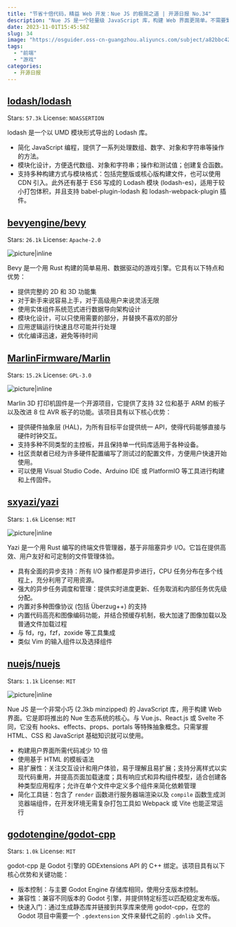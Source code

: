 ```yaml
---
title: "节省十倍代码，精益 Web 开发：Nue JS 的极简之道 | 开源日报 No.34"
description: "Nue JS 是一个轻量级 JavaScript 库，构建 Web 界面更简单。不需要繁琐的概念，只要懂 HTML、CSS 和 JavaScript 即可。它减少了开发工作量，支持响应式设计，提高页面加载速度。最重要的是，不需复杂的打包工具，简化了开发流程。如果您想轻松构建 Web界面，Nue JS 是一个值得考虑的选择。"
date: 2023-11-01T15:45:58Z
slug: 34
image: "https://osguider.oss-cn-guangzhou.aliyuncs.com/subject/a82bbc42d582551154aad3858f42cc4b.png"
tags:
  - "前端"
  - "游戏"
categories:
  - 开源日报
---
```


## [lodash/lodash](https://github.com/lodash/lodash)

Stars: `57.3k`  License: `NOASSERTION`

lodash 是一个以 UMD 模块形式导出的 Lodash 库。

- 简化 JavaScript 编程，提供了一系列处理数组、数字、对象和字符串等操作的方法。
- 模块化设计，方便迭代数组、对象和字符串；操作和测试值；创建复合函数。
- 支持多种构建方式与模块格式：包括完整版或核心版构建文件，也可以使用 CDN 引入。此外还有基于 ES6 写成的 Lodash 模块 (lodash-es)，适用于较小打包体积，并且支持 babel-plugin-lodash 和 lodash-webpack-plugin 插件。

## [bevyengine/bevy](https://github.com/bevyengine/bevy)

Stars: `26.1k`  License: `Apache-2.0`

![picture|inline](https://picgo-daily.oss-cn-guangzhou.aliyuncs.com/picgo-daily/2023/2f809721d74b004cdcfaeb8a8a03f814.png)

Bevy 是一个用 Rust 构建的简单易用、数据驱动的游戏引擎。它具有以下特点和优势：

- 提供完整的 2D 和 3D 功能集
- 对于新手来说容易上手，对于高级用户来说灵活无限
- 使用实体组件系统范式进行数据导向架构设计
- 模块化设计，可以只使用需要的部分，并替换不喜欢的部分
- 应用逻辑运行快速且尽可能并行处理
- 优化编译迅速，避免等待时间

## [MarlinFirmware/Marlin](https://github.com/MarlinFirmware/Marlin)

Stars: `15.2k`  License: `GPL-3.0`

![picture|inline](https://picgo-daily.oss-cn-guangzhou.aliyuncs.com/picgo-daily/2023/42ba03fac75defa487f644a561c13913.png)

Marlin 3D 打印机固件是一个开源项目，它提供了支持 32 位和基于 ARM 的板子以及改进 8 位 AVR 板子的功能。该项目具有以下核心优势：

- 提供硬件抽象层 (HAL)，为所有目标平台提供统一 API，使得代码能够直接与硬件时钟交互。
- 支持多种不同类型的主控板，并且保持单一代码库适用于各种设备。
- 社区贡献者已经为许多硬件配置编写了测试过的配置文件，方便用户快速开始使用。
- 可以使用 Visual Studio Code、Arduino IDE 或 PlatformIO 等工具进行构建和上传固件。

## [sxyazi/yazi](https://github.com/sxyazi/yazi)

Stars: `1.6k`  License: `MIT`

![picture|inline](https://picgo-daily.oss-cn-guangzhou.aliyuncs.com/picgo-daily/2023/1a3d97d6c0c031cfb8b14d696cb2bd8f.png)

Yazi 是一个用 Rust 编写的终端文件管理器，基于非阻塞异步 I/O。它旨在提供高效、用户友好和可定制的文件管理体验。

- 具有全面的异步支持：所有 I/O 操作都是异步进行，CPU 任务分布在多个线程上，充分利用了可用资源。
- 强大的异步任务调度和管理：提供实时进度更新、任务取消和内部任务优先级分配。
- 内置对多种图像协议 (包括 Überzug++) 的支持
- 内置代码高亮和图像编码功能，并结合预缓存机制，极大加速了图像加载以及普通文件加载过程
- 与 fd，rg，fzf，zoxide 等工具集成
- 类似 Vim 的输入组件以及选择组件

## [nuejs/nuejs](https://github.com/nuejs/nuejs)

Stars: `1.1k`  License: `MIT`

![picture|inline](https://picgo-daily.oss-cn-guangzhou.aliyuncs.com/picgo-daily/2023/17b22e697fc92a428f409a6854ad9915.png)

Nue JS 是一个非常小巧 (2.3kb minzipped) 的 JavaScript 库，用于构建 Web 界面。它是即将推出的 Nue 生态系统的核心。与 Vue.js、React.js 或 Svelte 不同，它没有 hooks、effects、props、portals 等特殊抽象概念。只需掌握 HTML、CSS 和 JavaScript 基础知识就可以使用。

- 构建用户界面所需代码减少 10 倍
- 使用基于 HTML 的模板语法
- 易扩展性：关注交互设计和用户体验，易于理解且易扩展；支持分离样式以实现代码重用，并提高页面加载速度；具有响应式和异构组件模型，适合创建各种类型应用程序；允许在单个文件中定义多个组件来简化依赖管理
- 简化工具链：包含了 `render` 函数进行服务器端渲染以及 `compile` 函数生成浏览器端组件，在开发环境无需复杂打包工具如 Webpack 或 Vite 也能正常运行

## [godotengine/godot-cpp](https://github.com/godotengine/godot-cpp)

Stars: `1.0k`  License: `MIT`

godot-cpp 是 Godot 引擎的 GDExtensions API 的 C++ 绑定。该项目具有以下核心优势和关键功能：

- 版本控制：与主要 Godot Engine 存储库相同，使用分支版本控制。
- 兼容性：兼容不同版本的 Godot 引擎，并提供特定标签以匹配稳定发布版。
- 快速入门：通过生成静态库并链接到共享库来使用 godot-cpp，在您的 Godot 项目中需要一个 `.gdextension` 文件来替代之前的 `.gdnlib` 文件。